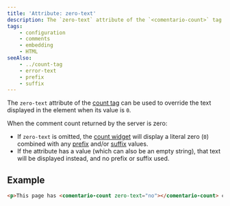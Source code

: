 ```yaml
---
title: 'Attribute: zero-text'
description: The `zero-text` attribute of the `<comentario-count>` tag provides text displayed when there's no comment
tags:
    - configuration
    - comments
    - embedding
    - HTML
seeAlso:
    - ../count-tag
    - error-text
    - prefix
    - suffix
---
```


The `zero-text` attribute of the [count tag](../count-tag) can be used to override the text displayed in the element when its value is `0`.

<!--more-->

When the comment count returned by the server is zero:

* If `zero-text` is omitted, the [count widget](../count-tag) will display a literal zero (`0`) combined with any [prefix](prefix) and/or [suffix](suffix) values.
* If the attribute has a value (which can also be an empty string), that text will be displayed instead, and no prefix or suffix used.

## Example

```html
<p>This page has <comentario-count zero-text="no"></comentario-count> comment(s).</p>
```
